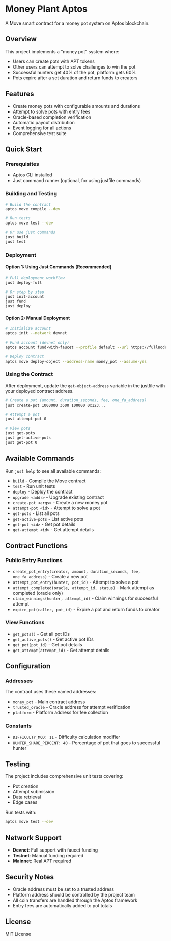 # Money Plant Aptos

A Move smart contract for a money pot system on Aptos blockchain.

## Overview

This project implements a "money pot" system where:

- Users can create pots with APT tokens
- Other users can attempt to solve challenges to win the pot
- Successful hunters get 40% of the pot, platform gets 60%
- Pots expire after a set duration and return funds to creators

## Features

- Create money pots with configurable amounts and durations
- Attempt to solve pots with entry fees
- Oracle-based completion verification
- Automatic payout distribution
- Event logging for all actions
- Comprehensive test suite

## Quick Start

### Prerequisites

- Aptos CLI installed
- Just command runner (optional, for using justfile commands)

### Building and Testing

```bash
# Build the contract
aptos move compile --dev

# Run tests
aptos move test --dev

# Or use just commands
just build
just test
```

### Deployment

#### Option 1: Using Just Commands (Recommended)

```bash
# Full deployment workflow
just deploy-full

# Or step by step
just init-account
just fund
just deploy
```

#### Option 2: Manual Deployment

```bash
# Initialize account
aptos init --network devnet

# Fund account (devnet only)
aptos account fund-with-faucet --profile default --url https://fullnode.devnet.aptoslabs.com --faucet-url https://faucet.devnet.aptoslabs.com

# Deploy contract
aptos move deploy-object --address-name money_pot --assume-yes
```

### Using the Contract

After deployment, update the `get-object-address` variable in the justfile with your deployed contract address.

```bash
# Create a pot (amount, duration_seconds, fee, one_fa_address)
just create-pot 1000000 3600 100000 0x123...

# Attempt a pot
just attempt-pot 0

# View pots
just get-pots
just get-active-pots
just get-pot 0
```

## Available Commands

Run `just help` to see all available commands:

- `build` - Compile the Move contract
- `test` - Run unit tests
- `deploy` - Deploy the contract
- `upgrade <addr>` - Upgrade existing contract
- `create-pot <args>` - Create a new money pot
- `attempt-pot <id>` - Attempt to solve a pot
- `get-pots` - List all pots
- `get-active-pots` - List active pots
- `get-pot <id>` - Get pot details
- `get-attempt <id>` - Get attempt details

## Contract Functions

### Public Entry Functions

- `create_pot_entry(creator, amount, duration_seconds, fee, one_fa_address)` - Create a new pot
- `attempt_pot_entry(hunter, pot_id)` - Attempt to solve a pot
- `attempt_completed(oracle, attempt_id, status)` - Mark attempt as completed (oracle only)
- `claim_winnings(hunter, attempt_id)` - Claim winnings for successful attempt
- `expire_pot(caller, pot_id)` - Expire a pot and return funds to creator

### View Functions

- `get_pots()` - Get all pot IDs
- `get_active_pots()` - Get active pot IDs
- `get_pot(pot_id)` - Get pot details
- `get_attempt(attempt_id)` - Get attempt details

## Configuration

### Addresses

The contract uses these named addresses:

- `money_pot` - Main contract address
- `trusted_oracle` - Oracle address for attempt verification
- `platform` - Platform address for fee collection

### Constants

- `DIFFICULTY_MOD: 11` - Difficulty calculation modifier
- `HUNTER_SHARE_PERCENT: 40` - Percentage of pot that goes to successful hunter

## Testing

The project includes comprehensive unit tests covering:

- Pot creation
- Attempt submission
- Data retrieval
- Edge cases

Run tests with:

```bash
aptos move test --dev
```

## Network Support

- **Devnet**: Full support with faucet funding
- **Testnet**: Manual funding required
- **Mainnet**: Real APT required

## Security Notes

- Oracle address must be set to a trusted address
- Platform address should be controlled by the project team
- All coin transfers are handled through the Aptos framework
- Entry fees are automatically added to pot totals

## License

MIT License
